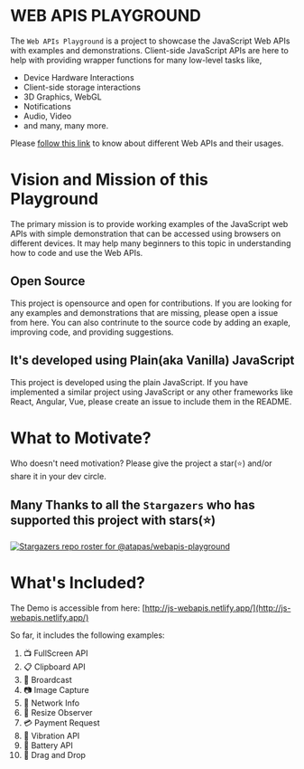 # WEB APIS PLAYGROUND
The `Web APIs Playground` is a project to showcase the JavaScript Web APIs with examples and demonstrations. Client-side JavaScript APIs are here to help with providing wrapper functions for many low-level tasks like,

- Device Hardware Interactions
- Client-side storage interactions
- 3D Graphics, WebGL
- Notifications
- Audio, Video
- and many, many more.

Please [follow this link](https://developer.mozilla.org/en-US/docs/Web/API) to know about different Web APIs and their usages.

# Vision and Mission of this Playground
The primary mission is to provide working examples of the JavaScript web APIs with simple demonstration that can be accessed using browsers on different devices. It may help many beginners to this topic in understanding how to code and use the Web APIs.

## Open Source
This project is opensource and open for contributions. If you are looking for any examples and demonstrations that are missing, please open a issue from here. You can also contrinute to the source code by adding an exaple, improving code, and providing suggestions.

## It's developed using Plain(aka Vanilla) JavaScript
This project is developed using the plain JavaScript. If you have implemented a similar project using JavaScript or any other frameworks like React, Angular, Vue, please create an issue to include them in the README.

# What to Motivate?
Who doesn't need motivation? Please give the project a star(⭐) and/or share it in your dev circle.
## Many Thanks to all the `Stargazers` who has supported this project with stars(⭐)

[![Stargazers repo roster for @atapas/webapis-playground](https://reporoster.com/stars/atapas/webapis-playground)](https://github.com/atapas/webapis-playground/stargazers)

# What's Included?
The Demo is accessible from here: [http://js-webapis.netlify.app/](http://js-webapis.netlify.app/)

So far, it includes the following examples:
1. 📺 FullScreen API
1. 📋 Clipboard API
1. 📡 Broardcast
1. 📷 Image Capture
1. 📶 Network Info
1. 🧐 Resize Observer
1. 💳 Payment Request
1. 📳 Vibration API
1. 🔋 Battery API
1. 🐢 Drag and Drop
